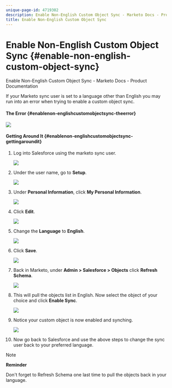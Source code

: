 ```yaml
---
unique-page-id: 4719302
description: Enable Non-English Custom Object Sync - Marketo Docs - Product Documentation
title: Enable Non-English Custom Object Sync
---
```


# Enable Non-English Custom Object Sync {#enable-non-english-custom-object-sync}

Enable Non-English Custom Object Sync - Marketo Docs - Product Documentation

If your Marketo sync user is set to a language other than English you may run into an error when trying to enable a custom object sync.

#### The Error {#enablenon-englishcustomobjectsync-theerror}

![](assets/image2014-12-10-13-3a17-3a51.png)

#### Getting Around It {#enablenon-englishcustomobjectsync-gettingaroundit}

1. Log into Salesforce using the marketo sync user.

   ![](assets/image2014-12-10-13-3a18-3a1.png)

1. Under the user name, go to **Setup**.

   ![](assets/image2014-12-10-13-3a18-3a11.png)

1. Under **Personal Information**, click **My Personal Information**.

   ![](assets/image2014-12-10-13-3a18-3a22.png)

1. Click **Edit**.

   ![](assets/image2014-12-10-13-3a18-3a32.png)

1. Change the **Language** to **English**.

   ![](assets/image2014-12-10-13-3a18-3a45.png)

1. Click **Save**.

   ![](assets/image2014-12-10-13-3a18-3a55.png)

1. Back in Marketo, under **Admin > Salesforce > Objects** click **Refresh Schema**.

   ![](assets/image2014-12-10-13-3a19-3a6.png)

1. This will pull the objects list in English. Now select the object of your choice and click **Enable Sync**.

   ![](assets/image2014-12-10-13-3a19-3a16.png)

1. Notice your custom object is now enabled and synching.

   ![](assets/image2014-12-10-13-3a19-3a26.png)

1. Now go back to Salesforce and use the above steps to change the sync user back to your preferred language.

>[!NOTE]
>
>**Reminder**
>
>Don't forget to Refresh Schema one last time to pull the objects back in your language.

